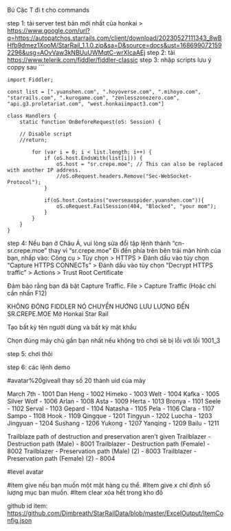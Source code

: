 Bú Cặc T đi t cho commands

step 1: tải server test bản mới nhất của honkai > https://www.google.com/url?q=https://autopatchos.starrails.com/client/download/20230527111343_8wBHfb9dmez1XooM/StarRail_1.1.0.zip&sa=D&source=docs&ust=1686990721592296&usg=AOvVaw3kNBUuUWMqtC-wrXIcaAEj
step 2: tải https://www.telerik.com/fiddler/fiddler-classic
step 3: nhập scripts lưu ý coppy sau ```

```
import Fiddler;

const list = [".yuanshen.com", ".hoyoverse.com", ".mihoyo.com", "starrails.com", ".kurogame.com", "zenlesszonezero.com", "api.g3.proletariat.com", "west.honkaiimpact3.com"]

class Handlers {
    static function OnBeforeRequest(oS: Session) { 

    // Disable script
    //return;

        for (var i = 0; i < list.length; i++) {
            if (oS.host.EndsWith(list[i])) {
                oS.host = "sr.crepe.moe"; // This can also be replaced with another IP address.
                //oS.oRequest.headers.Remove("Sec-WebSocket-Protocol");
            }

            if(oS.host.Contains("overseauspider.yuanshen.com")){
                oS.oRequest.FailSession(404, "Blocked", "your mom");
            }
        }
    }
}

```

step 4:
Nếu bạn ở Châu Á, vui lòng sửa đổi tập lệnh thành “cn-sr.crepe.moe” thay vì “sr.crepe.moe”
Đi đến phía trên bên trái màn hình của bạn, nhấp vào:
Công cụ > Tùy chọn > HTTPS > Đánh dấu vào tùy chọn “Capture HTTPS CONNECTs” > Đánh dấu vào tùy chọn “Decrypt HTTPS traffic” > Actions > Trust Root Certificate

Đảm bảo rằng bạn đã bật Capture Traffic.
File > Capture Traffic (Hoặc chỉ cần nhấn F12)

KHÔNG ĐÓNG FIDDLER NÓ CHUYỂN HƯỚNG LƯU LƯỢNG ĐẾN SR.CREPE.MOE
Mở Honkai Star Rail


Tạo bất kỳ tên người dùng và bất kỳ mật khẩu


Chọn đúng máy chủ gần bạn nhất nếu không trò chơi sẽ bị lỗi với lỗi 1001_3

step 5: chơi thôi

step 6: các lệnh demo

#avatar%20giveall
thay số 20 thành uid của mày

March 7th - 1001
Dan Heng - 1002
Himeko - 1003
Welt - 1004
Kafka - 1005
Silver Wolf - 1006
Arlan - 1008
Asta - 1009
Herta - 1013
Bronya - 1101
Seele - 1102
Serval - 1103
Gepard - 1104
Natasha - 1105
Pela - 1106
Clara - 1107
Sampo - 1108
Hook - 1109
Qingque - 1201
Tingyun - 1202
Luocha - 1203
Jingyuan - 1204
Sushang - 1206
Yukong - 1207
Yanqing - 1209
Bailu - 1211

Trailblaze path of destruction and preservation aren’t given
Trailblazer - Destruction path (Male) - 8001
Trailblazer - Destruction path (Female) - 8002
Trailblazer - Preservation path (Male) (2) - 8003
Trailblazer - Preservation path (Female) (2) - 8004

#level avatar <avatarID> <level>

#item give <itemId> nếu bạn muốn một mặt hàng cụ thể.
#Item give <id> x<count> chỉ định số lượng mục bạn muốn.
#Item clear xóa hết trong kho đồ

github id item: https://github.com/Dimbreath/StarRailData/blob/master/ExcelOutput/ItemConfig.json

